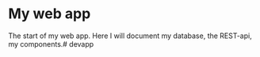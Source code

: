 # My web app
The start of my web app. Here I will document my database, the REST-api, my components.#   d e v a p p  
 